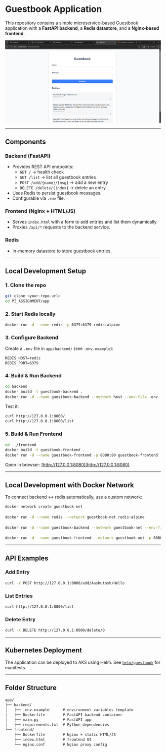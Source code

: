 # Guestbook Application

This repository contains a simple microservice-based Guestbook application with a **FastAPI backend**, a **Redis datastore**, and a **Nginx-based frontend**.

![alt text](image.png)

---

## Components

### Backend (FastAPI)
- Provides REST API endpoints:
  - `GET /` → health check
  - `GET /list` → list all guestbook entries
  - `POST /add/{name}/{msg}` → add a new entry
  - `DELETE /delete/{index}` → delete an entry
- Uses Redis to persist guestbook messages.
- Configurable via `.env` file.

### Frontend (Nginx + HTML/JS)
- Serves `index.html` with a form to add entries and list them dynamically.
- Proxies `/api/*` requests to the backend service.

### Redis
- In-memory datastore to store guestbook entries.

---

## Local Development Setup

### 1. Clone the repo
```sh
git clone <your-repo-url>
cd PI_ASSIGNMENT/app
```

### 2. Start Redis locally
```sh
docker run -d --name redis -p 6379:6379 redis:alpine
```

### 3. Configure Backend
Create a `.env` file in `app/backend/` (see `.env.example`):
```env
REDIS_HOST=redis
REDIS_PORT=6379
```

### 4. Build & Run Backend
```sh
cd backend
docker build -t guestbook-backend .
docker run -d --name guestbook-backend --network host --env-file .env -p 8000:8000 guestbook-backend
```

Test it:
```sh
curl http://127.0.0.1:8000/
curl http://127.0.0.1:8000/list
```

### 5. Build & Run Frontend
```sh
cd ../frontend
docker build -t guestbook-frontend .
docker run -d --name guestbook-frontend -p 8080:80 guestbook-frontend
```

Open in browser: [http://127.0.0.1:8080](http://127.0.0.1:8080)

---

## Local Development with Docker Network

To connect backend ↔ redis automatically, use a custom network:
```sh
docker network create guestbook-net

docker run -d --name redis --network guestbook-net redis:alpine

docker run -d --name guestbook-backend --network guestbook-net --env-file ./backend/.env -p 8000:8000 guestbook-backend

docker run -d --name guestbook-frontend --network guestbook-net -p 8080:80 guestbook-frontend
```

---

## API Examples

### Add Entry
```sh
curl -X POST http://127.0.0.1:8000/add/Aashutosh/Hello
```

### List Entries
```sh
curl http://127.0.0.1:8000/list
```

### Delete Entry
```sh
curl -X DELETE http://127.0.0.1:8000/delete/0
```

---

## Kubernetes Deployment
The application can be deployed to AKS using Helm. See [`helm/guestbook`](../../helm/guestbook) for manifests.

---

## Folder Structure
```
app/
├── backend/
│   ├── .env.example      # environment variables template
│   ├── Dockerfile        # FastAPI backend container
│   ├── main.py           # FastAPI app
│   ├── requirements.txt  # Python dependencies
└── frontend/
    ├── Dockerfile        # Nginx + static HTML/JS
    ├── index.html        # frontend UI
    └── nginx.conf        # Nginx proxy config
```
